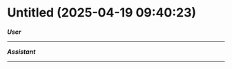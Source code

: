 <!-- Generated by SpecStory -->

# Untitled (2025-04-19 09:40:23)

_**User**_



---

_**Assistant**_



---

